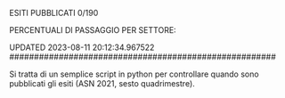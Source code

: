 ESITI PUBBLICATI 0/190 

PERCENTUALI DI PASSAGGIO PER SETTORE:

UPDATED 2023-08-11 20:12:34.967522
###################################################### 

Si tratta di un semplice script in python per controllare quando sono pubblicati gli esiti (ASN 2021, sesto quadrimestre).

